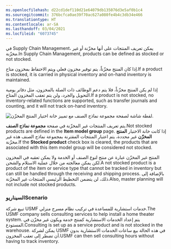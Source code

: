 ```yaml
---
ms.openlocfilehash: d22cd1def110d21e64079db135076d3e5af0b1c4
ms.sourcegitcommit: 376bcfca0ae39f70ac627a080fe4b4c3db34e466
ms.translationtype: HT
ms.contentlocale: ar-SA
ms.lasthandoff: 03/04/2021
ms.locfileid: "6073745"
---
```

<span data-ttu-id="884b2-101">في Supply Chain Management، يمكن تعريف المنتجات على أنها مخزّنة أو غير مخزّنة.</span><span class="sxs-lookup"><span data-stu-id="884b2-101">In Supply Chain Management, products can be defined as stocked or not stocked.</span></span>

<span data-ttu-id="884b2-102">إذا كان المنتج مخزّناً، يتم توفير مخزون فعلي ويتم الاحتفاظ بمخزون متاح.</span><span class="sxs-lookup"><span data-stu-id="884b2-102">If a product is stocked, it is carried in physical inventory and on-hand inventory is maintained.</span></span>

<span data-ttu-id="884b2-103">إذا لم يكن المنتج مخزّناً، فلا يتم دعم الوظائف ذات الصلة بالمخزون، مثل دفاتر يومية التحويل والجرد، ولن يتم تعقب المخزون المتاح.</span><span class="sxs-lookup"><span data-stu-id="884b2-103">If a product is not stocked, no inventory-related functions are supported, such as transfer journals and counting, and it will not track on-hand inventory.</span></span>

![لقطة شاشة لصفحة مجموعة نماذج الصنف مع تمييز خانة اختيار المنتج المخزّن.](../media/non-stocked.png)

<span data-ttu-id="884b2-105">يتم تعريف المنتجات غير المخزّنة في صفحة **مجموعة نماذج الصنف**.</span><span class="sxs-lookup"><span data-stu-id="884b2-105">Not stocked products are defined in the **Item model group** page.</span></span> <span data-ttu-id="884b2-106">إذا كانت خانة الاختيار **المنتج المخزّن** غير محددة، يتم اعتبار المنتجات المقترنة بمجموعة نماذج الصنف هذه غير مخزّنة.</span><span class="sxs-lookup"><span data-stu-id="884b2-106">If the **Stocked product** check box is cleared, the products that are associated with this item model group will be considered not stocked.</span></span>

<span data-ttu-id="884b2-107">المنتج غير المخزّن عبارة عن منتج لنوع الصنف أو الخدمة ولا يمكن تعقبه في المخزون لكن يمكن معالجته من خلال عملية الاستلام والشحن.</span><span class="sxs-lookup"><span data-stu-id="884b2-107">A not stocked product is a product of the item or service type that cannot be tracked in inventory but can still be handled through the receiving and shipping process.</span></span> <span data-ttu-id="884b2-108">بالإضافة إلى ذلك، لن يتضمن التخطيط الرئيسي المنتجات غير المخزّنة.</span><span class="sxs-lookup"><span data-stu-id="884b2-108">Also, master planning will not include not stocked products.</span></span>

### <a name="scenario"></a><span data-ttu-id="884b2-109">السيناريو</span><span class="sxs-lookup"><span data-stu-id="884b2-109">Scenario</span></span>

<span data-ttu-id="884b2-110">تبيع شركة USMF خدمات استشارية للمساعدة في تركيب نظام مسرح منزلي.</span><span class="sxs-lookup"><span data-stu-id="884b2-110">The USMF company sells consulting services to help install a home theater system.</span></span> <span data-ttu-id="884b2-111">يتم إعداد الخدمات الاستشارية كمنتج خدمة ويكون غير مخزّن في المستودع.</span><span class="sxs-lookup"><span data-stu-id="884b2-111">Consulting is set up as a service product and is not stocked in the warehouse.</span></span>  <span data-ttu-id="884b2-112">يمكن لشركة USMF في هذه الحالة بيع ساعات الخدمات الاستشارية بدون أن تضطر إلى تعقب المخزون.</span><span class="sxs-lookup"><span data-stu-id="884b2-112">USMF can then sell consulting hours without having to track inventory.</span></span>
